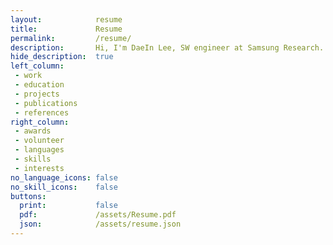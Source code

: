 ```yaml
---
layout:            resume
title:             Resume
permalink:         /resume/
description:       Hi, I'm DaeIn Lee, SW engineer at Samsung Research.
hide_description:  true
left_column:
 - work
 - education
 - projects
 - publications
 - references
right_column:
 - awards
 - volunteer
 - languages
 - skills
 - interests
no_language_icons: false
no_skill_icons:    false
buttons:
  print:           false
  pdf:             /assets/Resume.pdf
  json:            /assets/resume.json
---
```

